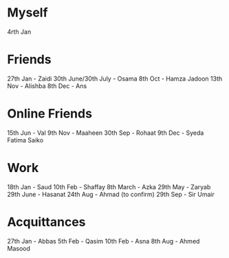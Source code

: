 # Myself
4rth Jan
# Friends
27th Jan - Zaidi
30th June/30th July - Osama
8th Oct - Hamza Jadoon
13th Nov - Alishba
8th Dec - Ans
# Online Friends
15th Jun - Val
9th Nov - Maaheen
30th Sep - Rohaat
9th Dec - Syeda Fatima Saiko
# Work
18th Jan - Saud
10th Feb - Shaffay
8th March - Azka
29th May - Zaryab
29th June - Hasanat
24th Aug - Ahmad (to confirm)
29th Sep - Sir Umair
# Acquittances
27th Jan - Abbas
5th Feb - Qasim
10th Feb - Asna
8th Aug - Ahmed Masood
